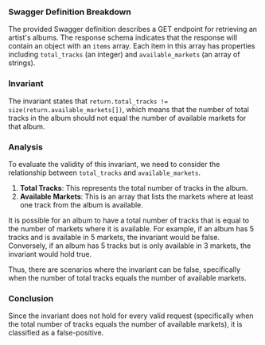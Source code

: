 ### Swagger Definition Breakdown
The provided Swagger definition describes a GET endpoint for retrieving an artist's albums. The response schema indicates that the response will contain an object with an `items` array. Each item in this array has properties including `total_tracks` (an integer) and `available_markets` (an array of strings). 

### Invariant
The invariant states that `return.total_tracks != size(return.available_markets[])`, which means that the number of total tracks in the album should not equal the number of available markets for that album. 

### Analysis
To evaluate the validity of this invariant, we need to consider the relationship between `total_tracks` and `available_markets`. 
1. **Total Tracks**: This represents the total number of tracks in the album. 
2. **Available Markets**: This is an array that lists the markets where at least one track from the album is available. 

It is possible for an album to have a total number of tracks that is equal to the number of markets where it is available. For example, if an album has 5 tracks and is available in 5 markets, the invariant would be false. Conversely, if an album has 5 tracks but is only available in 3 markets, the invariant would hold true. 

Thus, there are scenarios where the invariant can be false, specifically when the number of total tracks equals the number of available markets. 

### Conclusion
Since the invariant does not hold for every valid request (specifically when the total number of tracks equals the number of available markets), it is classified as a false-positive.
